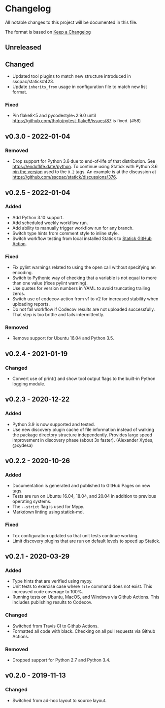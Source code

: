 # Changelog

All notable changes to this project will be documented in this file.

The format is based on [Keep a Changelog](https://keepachangelog.com/en/1.0.0/)

## Unreleased

## Changed

- Updated tool plugins to match new structure introduced in sscpac/statick#423.
- Update `inherits_from` usage in configuration file to match new list format.

### Fixed

- Pin flake8<5 and pycodestyle<2.9.0 until <https://github.com/tholo/pytest-flake8/issues/87> is fixed. (#58)

## v0.3.0 - 2022-01-04

### Removed

- Drop support for Python 3.6 due to end-of-life of that distribution.
  See <https://endoflife.date/python>.
  To continue using Statick with Python 3.6 [pin the version](https://pip.pypa.io/en/stable/user_guide/)
  used to the `0.2` tags.
  An example is at the discussion at <https://github.com/sscpac/statick/discussions/376>.

## v0.2.5 - 2022-01-04

### Added

- Add Python 3.10 support.
- Add scheduled weekly workflow run.
- Add ability to manually trigger workflow run for any branch.
- Switch type hints from comment style to inline style.
- Switch workflow testing from local installed Statick to
  [Statick GitHub Action](https://github.com/sscpac/statick-action).

### Fixed

- Fix pylint warnings related to using the open call without specifying an encoding.
- Switch to Pythonic way of checking that a variable is not equal to more than one value (fixes pylint warning).
- Use quotes for version numbers in YAML to avoid truncating trailing zeros.
- Switch use of codecov-action from v1 to v2 for increased stability when uploading reports.
- Do not fail workflow if Codecov results are not uploaded successfully.
  That step is too brittle and fails intermittently.

### Removed

- Remove support for Ubuntu 16.04 and Python 3.5.

## v0.2.4 - 2021-01-19

### Changed

- Convert use of print() and show tool output flags to the built-in Python logging module.

## v0.2.3 - 2020-12-22

### Added

- Python 3.9 is now supported and tested.
- Use new discovery plugin cache of file information instead of walking the package directory structure
  independently.
  Provides large speed improvement in discovery phase (about 3x faster). (Alexander Xydes, @xydesa)

## v0.2.2 - 2020-10-26

### Added

- Documentation is generated and published to GitHub Pages on new tags.
- Tests are run on Ubuntu 16.04, 18.04, and 20.04 in addition to previous operating systems.
- The `--strict` flag is used for Mypy.
- Markdown linting using statick-md.

### Fixed

- Tox configuration updated so that unit tests continue working.
- Limit discovery plugins that are run on default levels to speed up Statick.

## v0.2.1 - 2020-03-29

### Added

- Type hints that are verified using mypy.
- Unit tests to exercise case where `file` command does not exist.
  This increased code coverage to 100%.
- Running tests on Ubuntu, MacOS, and Windows via Github Actions.
  This includes publishing results to Codecov.

### Changed

- Switched from Travis CI to Github Actions.
- Formatted all code with black.
  Checking on all pull requests via Github Actions.

### Removed

- Dropped support for Python 2.7 and Python 3.4.

## v0.2.0 - 2019-11-13

### Changed

- Switched from ad-hoc layout to source layout.
